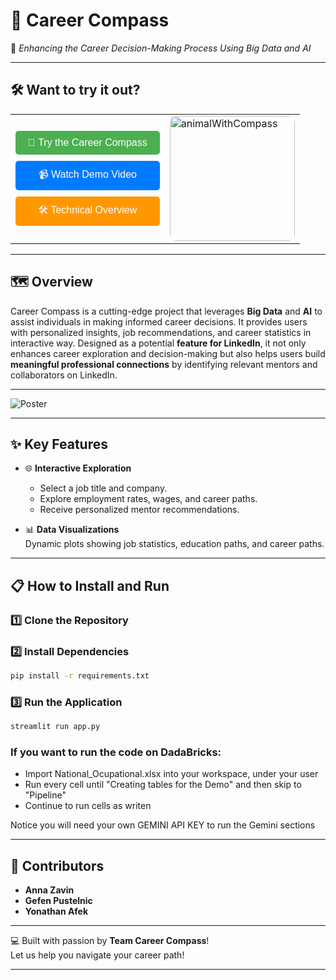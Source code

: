 # 🧭 **Career Compass**
🌟 *Enhancing the Career Decision-Making Process Using Big Data and AI*  

---
## 🛠️ **Want to try it out?**

<table>
  <tr>
    <td>
      <div style="display: flex; flex-direction: column; gap: 10px;">
        <a href="https://career-compass-3738544368441327.7.azure.databricksapps.com/#career-compass" style="text-decoration: none;">
          <button style="background-color: #4CAF50; color: white; border: none; padding: 10px 20px; border-radius: 5px; font-size: 16px; cursor: pointer; width: 100%;">🌟 Try the Career Compass</button>
        </a>
        <a href="https://vimeo.com/1053457943/3014490fc9?share=copy" style="text-decoration: none;">
          <button style="background-color: #007BFF; color: white; border: none; padding: 10px 20px; border-radius: 5px; font-size: 16px; cursor: pointer; width: 100%;">📹 Watch Demo Video</button>
        </a>
        <a href="https://vimeo.com/1054177858/66fe4f3f9c?share=copy" style="text-decoration: none;">
          <button style="background-color: #FF9800; color: white; border: none; padding: 10px 20px; border-radius: 5px; font-size: 16px; cursor: pointer; width: 100%;">🛠️ Technical Overview</button>
        </a>
      </div>
    </td>
    <td>
      <img src="https://github.com/user-attachments/assets/006facb7-fba8-4d6d-a829-6254837d63f6" alt="animalWithCompass" width="200" style="border-radius: 10px;"/>
    </td>
  </tr>
</table>


---
## 🗺️ **Overview**

Career Compass is a cutting-edge project that leverages **Big Data** and **AI** to assist individuals in making informed career decisions. It provides users with personalized insights, job recommendations, and career statistics in interactive way. Designed as a potential **feature for LinkedIn**, it not only enhances career exploration and decision-making but also helps users build **meaningful professional connections** by identifying relevant mentors and collaborators on LinkedIn.

---

![Poster](https://github.com/user-attachments/assets/68b18904-cce3-4034-9997-091e3b773f0f)

---

## ✨ **Key Features**
  
- 🌐 **Interactive Exploration**  
  - Select a job title and company.
  - Explore employment rates, wages, and career paths.
  - Receive personalized mentor recommendations.

- 📊 **Data Visualizations**  
  Dynamic plots showing job statistics, education paths, and career paths.

---

## 📋 **How to Install and Run**

### 1️⃣ Clone the Repository

### 2️⃣ Install Dependencies
```bash
pip install -r requirements.txt
```

### 3️⃣ Run the Application
```bash
streamlit run app.py
```
### If you want to run the code on DadaBricks:
- Import National_Ocupational.xlsx into your workspace, under your user
- Run every cell until "Creating tables for the Demo" and then skip to "Pipeline"
- Continue to run cells as writen

Notice you will need your own GEMINI API KEY to run the Gemini sections

---

## 🌟 **Contributors**

- **Anna Zavin**  
- **Gefen Pustelnic**  
- **Yonathan Afek**  

---

💻 Built with passion by **Team Career Compass**!  
Let us help you navigate your career path!  

--- 
